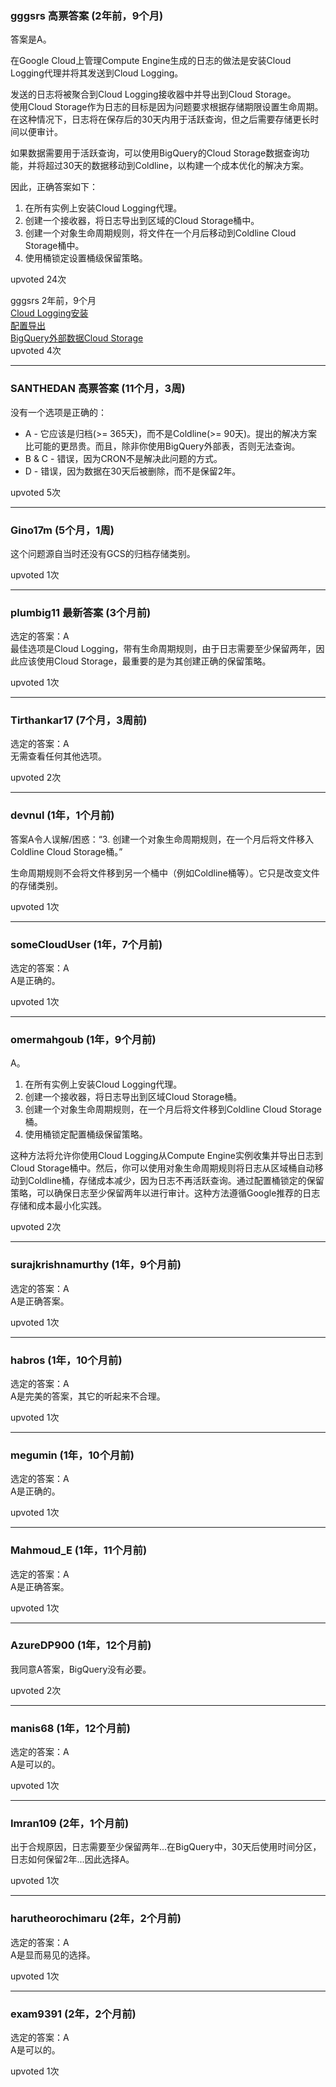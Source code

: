 ### gggsrs 高票答案 (2年前，9个月)  
答案是A。
  
在Google Cloud上管理Compute Engine生成的日志的做法是安装Cloud Logging代理并将其发送到Cloud Logging。
  
发送的日志将被聚合到Cloud Logging接收器中并导出到Cloud Storage。  
使用Cloud Storage作为日志的目标是因为问题要求根据存储期限设置生命周期。  
在这种情况下，日志将在保存后的30天内用于活跃查询，但之后需要存储更长时间以便审计。
  
如果数据需要用于活跃查询，可以使用BigQuery的Cloud Storage数据查询功能，并将超过30天的数据移动到Coldline，以构建一个成本优化的解决方案。
  
因此，正确答案如下：  
1. 在所有实例上安装Cloud Logging代理。  
2. 创建一个接收器，将日志导出到区域的Cloud Storage桶中。  
3. 创建一个对象生命周期规则，将文件在一个月后移动到Coldline Cloud Storage桶中。  
4. 使用桶锁定设置桶级保留策略。
    
upvoted 24次
  
gggsrs 2年前，9个月  
[Cloud Logging安装](https://cloud.google.com/logging/docs/agent/logging/installation)  
[配置导出](https://cloud.google.com/logging/docs/export/configure_export_v2)  
[BigQuery外部数据Cloud Storage](https://cloud.google.com/bigquery/external-data-cloud-storage)    
upvoted 4次

---

### SANTHEDAN 高票答案 (11个月，3周)  
没有一个选项是正确的：

- A - 它应该是归档(>= 365天)，而不是Coldline(>= 90天)。提出的解决方案比可能的更昂贵。而且，除非你使用BigQuery外部表，否则无法查询。
- B & C - 错误，因为CRON不是解决此问题的方式。
- D - 错误，因为数据在30天后被删除，而不是保留2年。
  
upvoted 5次

---

### Gino17m (5个月，1周)  
这个问题源自当时还没有GCS的归档存储类别。
  
upvoted 1次

---

### plumbig11 最新答案 (3个月前)  
选定的答案：A    
最佳选项是Cloud Logging，带有生命周期规则，由于日志需要至少保留两年，因此应该使用Cloud Storage，最重要的是为其创建正确的保留策略。
  
upvoted 1次

---

### Tirthankar17 (7个月，3周前)  
选定的答案：A    
无需查看任何其他选项。
  
upvoted 2次

---

### devnul (1年，1个月前)  
答案A令人误解/困惑：“3. 创建一个对象生命周期规则，在一个月后将文件移入Coldline Cloud Storage桶。”
  
生命周期规则不会将文件移到另一个桶中（例如Coldline桶等）。它只是改变文件的存储类别。
  
upvoted 1次

---

### someCloudUser (1年，7个月前)  
选定的答案：A    
A是正确的。
  
upvoted 1次

---

### omermahgoub (1年，9个月前)  
A。    
1. 在所有实例上安装Cloud Logging代理。    
2. 创建一个接收器，将日志导出到区域Cloud Storage桶。    
3. 创建一个对象生命周期规则，在一个月后将文件移到Coldline Cloud Storage桶。    
4. 使用桶锁定配置桶级保留策略。
  
这种方法将允许你使用Cloud Logging从Compute Engine实例收集并导出日志到Cloud Storage桶中。然后，你可以使用对象生命周期规则将日志从区域桶自动移动到Coldline桶，存储成本减少，因为日志不再活跃查询。通过配置桶锁定的保留策略，可以确保日志至少保留两年以进行审计。这种方法遵循Google推荐的日志存储和成本最小化实践。
  
upvoted 2次

---

### surajkrishnamurthy (1年，9个月前)  
选定的答案：A    
A是正确答案。
  
upvoted 1次

---

### habros (1年，10个月前)  
选定的答案：A    
A是完美的答案，其它的听起来不合理。
  
upvoted 1次

---

### megumin (1年，10个月前)  
选定的答案：A    
A是正确的。
  
upvoted 1次

---

### Mahmoud_E (1年，11个月前)  
选定的答案：A    
A是正确答案。
  
upvoted 1次

---

### AzureDP900 (1年，12个月前)  
我同意A答案，BigQuery没有必要。
  
upvoted 2次

---

### manis68 (1年，12个月前)  
选定的答案：A    
A是可以的。
  
upvoted 1次

---

### Imran109 (2年，1个月前)  
出于合规原因，日志需要至少保留两年...在BigQuery中，30天后使用时间分区，日志如何保留2年...因此选择A。
  
upvoted 1次

---

### harutheorochimaru (2年，2个月前)  
选定的答案：A    
A是显而易见的选择。
  
upvoted 1次

---

### exam9391 (2年，2个月前)  
选定的答案：A    
A是可以的。
  
upvoted 1次

